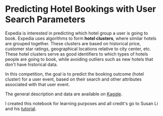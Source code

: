 # Predicting Hotel Bookings with User Search Parameters

Expedia is interested in predicting which hotel group a user is going to book. Expedia uses algorithms to form **hotel clusters**, where similar hotels are grouped together. These clusters are based on historical price, customer star ratings, geographical locations relative to city center, etc. These hotel clusters serve as good identifiers to which types of hotels people are going to book, while avoiding outliers such as new hotels that don't have historical data.

In this competition, the goal is to predict the booking outcome (hotel cluster) for a user event, based on their search and other attributes associated with that user event.

The general description and data are available on [Kaggle](https://www.kaggle.com/c/expedia-hotel-recommendations).

I created this notebook for learning purposes and all credit's go to Susan Li and his [tutorial](https://towardsdatascience.com/predicting-hotel-bookings-with-user-search-parameters-8c570ab24805).
